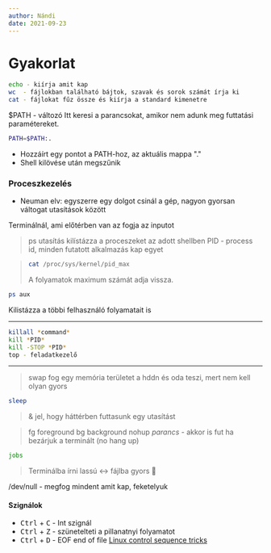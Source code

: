 ```yaml
---
author: Nándi
date: 2021-09-23
---
```

# Gyakorlat 
```bash
echo - kiírja amit kap
wc  - fájlokban található bájtok, szavak és sorok számát írja ki
cat - fájlokat fűz össze és kiírja a standard kimenetre
```
$PATH	- változó
Itt keresi a parancsokat, amikor nem adunk meg futtatási paramétereket.
```bash
PATH=$PATH:.
```
- Hozzáírt egy pontot a PATH-hoz, az aktuális mappa "."
- Shell kilövése után megszűnik

### Proceszkezelés
- Neuman elv: egyszerre egy dolgot csinál a gép, nagyon gyorsan váltogat utasítások között

Terminálnál, ami előtérben van az fogja az inputot
> ps utasítás kilístázza a proceszeket az adott shellben
PID - process id, minden futatott alkalmazás kap egyet

> ```bash
> cat /proc/sys/kernel/pid_max
>```
> A folyamatok maximum számát adja vissza. 

```bash
ps aux
```
Kilistázza a többi felhasználó folyamatait is
***
```bash
killall *command*
kill *PID*
kill -STOP *PID*
top - feladatkezelő
```
***
> swap fog egy memória területet  a hddn és oda teszi, mert nem kell olyan gyors

```bash
sleep
```
> & jel, hogy háttérben futtasunk egy utasítást

> fg 	 foreground
> bg	background
> nohup *parancs* - akkor is fut ha bezárjuk a terminált (no hang up)
```bash
jobs 
```
> Terminálba írni lassú <-> fájlba gyors 🤔

/dev/null - megfog mindent amit kap, feketelyuk 

#### Szignálok 
- <kbd>Ctrl</kbd> + <kbd>C</kbd> - Int szignál 
- <kbd>Ctrl</kbd> + <kbd>Z</kbd> - szünetelteti a pillanatnyi folyamatot
- <kbd>Ctrl</kbd> + <kbd>D</kbd> - EOF end of file
[Linux control sequence tricks](https://www.networkworld.com/article/3284105/linux-control-sequence-tricks.html)



